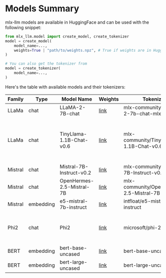 # Models Summary

mlx-llm models are available in HuggingFace and can be used with the following snippet:

```python
from mlx_llm.model import create_model, create_tokenizer
model = create_model(
    model_name=...,
    weights=True | "path/to/weights.npz", # True if weights are in HuggingFace
)

# You can also get the tokenizer from 
model = create_tokenizer(
    model_name=...,
)

```

Here's the table with available models and their tokenizers:

| Family | Type | Model Name | Weights | Tokenizer | Notes |
|--------|------|------------|---------|-----------|-------|
|   LLaMa     |  chat        |   LLaMA-2-7B-chat              |  [link](https://huggingface.co/mlx-community/Llama-2-7b-chat-mlx/tree/main)          |  mlx-community/Llama-2-7b-chat-mlx         |       |
|   LLaMa     |  chat        |   TinyLlama-1.1B-Chat-v0.6     |  [link](https://huggingface.co/mlx-community/TinyLlama-1.1B-Chat-v0.6/tree/main)     |  mlx-community/TinyLlama-1.1B-Chat-v0.6          |  Download tokenizer from [🤗 link](https://huggingface.co/mlx-community/TinyLlama-1.1B-Chat-v0.6/blob/main/tokenizer.model) and use it locally for chat applications  |
|   Mistral   |  chat        |   Mistral-7B-Instruct-v0.2     |  [link](https://huggingface.co/mlx-community/Mistral-7B-Instruct-v0.2/tree/main)     |  mlx-community/Mistral-7B-Instruct-v0.2         |       |
|   Mistral   |  chat        |   OpenHermes-2.5-Mistral-7B    |  [link](https://huggingface.co/mlx-community/OpenHermes-2.5-Mistral-7B/tree/main)    |  mlx-community/OpenHermes-2.5-Mistral-7B         |       |
|   Mistral   |  embedding   |   e5-mistral-7b-instruct       |  [link](https://huggingface.co/mlx-community/e5-mistral-7b-instruct-mlx/tree/main)   |  intfloat/e5-mistral-7b-instruct        |       |
|   Phi2      |  chat        |   Phi2                         |  [link](https://huggingface.co/mlx-community/phi-2/tree/main)                        |  microsoft/phi-2        |  Chat application currently not working (🤷)     |
|   BERT     |  embedding        |   bert-base-uncased              |  [link](https://huggingface.co/mlx-community/bert-base-uncased-mlx/tree/main)          |  bert-base-uncased-mlx         |       |
|   BERT     |  embedding        |   bert-large-uncased              |  [link](https://huggingface.co/mlx-community/bert-large-uncased-mlx/tree/main)          |  bert-large-uncased-mlx         |       |

